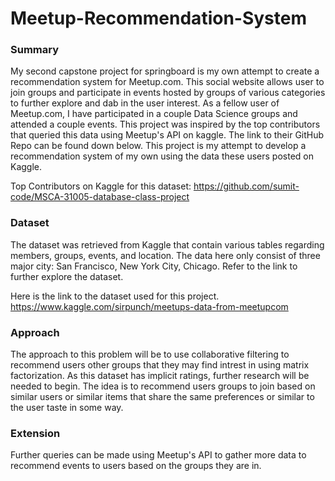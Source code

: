# Meetup-Recommendation-System


### Summary

My second capstone project for springboard is my own attempt to create a recommendation system for Meetup.com. This social website allows user to join groups and participate in events hosted by groups of various categories to further explore and dab in the user interest. As a fellow user of Meetup.com, I have participated in a couple Data Science groups and attended a couple events. This project was inspired by the top contributors that queried this data using Meetup's API on kaggle. The link to their GitHub Repo can be found down below. This project is my attempt to develop a recommendation system of my own using the data these users posted on Kaggle.

Top Contributors on Kaggle for this dataset: https://github.com/sumit-code/MSCA-31005-database-class-project

### Dataset

The dataset was retrieved from Kaggle that contain various tables regarding members, groups, events, and location. The data here only consist of three major city: San Francisco, New York City, Chicago. Refer to the link to further explore the dataset.

Here is the link to the dataset used for this project. https://www.kaggle.com/sirpunch/meetups-data-from-meetupcom

### Approach

The approach to this problem will be to use collaborative filtering to recommend users other groups that they may find intrest in using matrix factorization. As this dataset has implicit ratings, further research will be needed to begin. The idea is to recommend users groups to join based on similar users or similar items that share the same preferences or similar to the user taste in some way. 

### Extension

Further queries can be made using Meetup's API to gather more data to recommend events to users based on the groups they are in.

